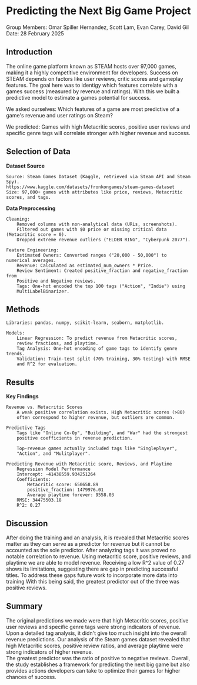 # Predicting the Next Big Game Project
Group Members: Omar Spiller Hernandez, Scott Lam, Evan Carey, David Gil
Date: 28 February 2025

## Introduction
The online game platform known as STEAM hosts over 97,000 games, making it a 
highly competitive environment for developers. Success on STEAM depends on 
factors like user reviews, critic scores and gameplay features. 
The goal here was to identigy which features correlate with a games success 
(measured by revenue and ratings). With this we built a predictive model 
to estimate a games potential for success.

We asked ourselves: Which features of a game are most predictive of a game's 
revenue and user ratings on Steam?

We predicted: Games with high Metacritic scores, positive user reviews and 
specific genre tags will correlate stronger with higher revenue and success.

## Selection of Data

**Dataset Source**

    Source: Steam Games Dataset (Kaggle, retrieved via Steam API and Steam Spy).
    https://www.kaggle.com/datasets/fronkongames/steam-games-dataset
    Size: 97,000+ games with attributes like price, reviews, Metacritic scores, and tags.

**Data Preprocessing**

    Cleaning:
        Removed columns with non-analytical data (URLs, screenshots).
        Filtered out games with $0 price or missing critical data (Metacritic score = 0).
        Dropped extreme revenue outliers ("ELDEN RING", "Cyberpunk 2077").

    Feature Engineering:
        Estimated Owners: Converted ranges ("20,000 - 50,000") to numerical averages.
        Revenue: Calculated as estimated_num_owners * Price.
        Review Sentiment: Created positive_fraction and negative_fraction from 
        Positive and Negative reviews.
        Tags: One-hot encoded the top 100 tags ("Action", "Indie") using 
        MultiLabelBinarizer.

## Methods
    Libraries: pandas, numpy, scikit-learn, seaborn, matplotlib.

    Models:
        Linear Regression: To predict revenue from Metacritic scores, 
        review fractions, and playtime.
        Tag Analysis: One-hot encoding of game tags to identify genre trends.
        Validation: Train-test split (70% training, 30% testing) with RMSE 
        and R^2 for evaluation.

## Results
**Key Findings**

    Revenue vs. Metacritic Scores
        A weak positive correlation exists. High Metacritic scores (>80) 
        often correspond to higher revenue, but outliers are common.
    
    Predictive Tags
        Tags like "Online Co-Op", "Building", and "War" had the strongest 
        positive coefficients in revenue prediction.

        Top-revenue games actually included tags like "Singleplayer", 
        "Action", and "Mulitplayer".
    
    Predicting Revenue with Metacritic score, Reviews, and Playtime
        Regression Model Performance
        Intercept: -41438559.934251264
        Coefficients:
            Metacritic score: 650658.89
            positive_fraction: 1479976.01
            Average playtime forever: 9558.03
        RMSE: 34475503.18
        R^2: 0.27
    

## Discussion
After doing the training and an analysis, it is revealed that Metacritic scores 
matter as they can serve as a predictor for revenue but it cannot be accounted 
as the sole predictor.
After analyzing tags it was proved no notable correlation to revenue.
Using metacritic score, positive reviews, and playtime we are able to model revenue.
Receiving a low R^2 value of 0.27 shows its limitations, suggesting there are 
gap in predicting successful titles. To address these gaps future work 
to incorporate more data into training
With this being said, the greatest predictor out of the three was positive reviews.

## Summary
The original predictions we made were that high Metacritic scores, positive 
user reviews and specific genre tags were strong indicators of revenue.
Upon a detailed tag analysis, it didn't give too much insight into the 
overall revenue predictions.
Our analysis of the Steam games dataset revealed that high Metacritic scores, 
positive review ratios, and average playtime were strong indicators of higher revenue.  
The greatest predictor was the ratio of positive to negative reviews.
Overall, the study establishes a framework for predicting the next big game 
but also provides actions developers can take to optimize their games for higher 
chances of success.
